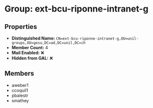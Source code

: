 # Group: ext-bcu-riponne-intranet-g

## Properties

- **Distinguished Name:** `CN=ext-bcu-riponne-intranet-g,OU=unil-groups,OU=gesu,DC=ad,DC=unil,DC=ch`
- **Member Count:** 4
- **Mail Enabled:** ❌
- **Hidden from GAL:** ❌

## Members

- aweber1
- ccoquil1
- pbalestr
- smathey
